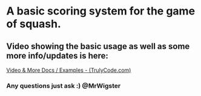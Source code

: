 # A basic scoring system for the game of squash.

## Video showing the basic usage as well as some more info/updates is here:
[Video & More Docs / Examples - (TrulyCode.com)](http://trulycode.com/arduino-squash-scorer)

### Any questions just ask :) @MrWigster